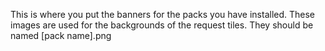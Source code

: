 This is where you put the banners for the packs you have installed. These images are used for the backgrounds of the request tiles. They should be named [pack name].png
